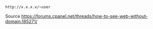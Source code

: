 ```
http://x.x.x.x/~user
```
Source
https://forums.cpanel.net/threads/how-to-see-web-without-domain.185271/